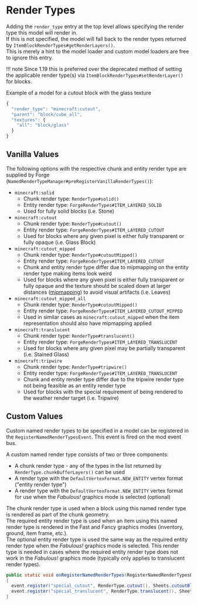 Render Types
============

Adding the `render_type` entry at the top level allows specifying the render type this model will render in.  
If this is not specified, the model will fall back to the render types returned by `ItemBlockRenderTypes#getRenderLayers()`.  
This is merely a hint to the model loader and custom model loaders are free to ignore this entry.

!!! note
    Since 1.19 this is preferred over the deprecated method of setting the applicable render type(s) via `ItemBlockRenderTypes#setRenderLayer()` for blocks.

Example of a model for a cutout block with the glass texture

```js
{
  "render_type": "minecraft:cutout",
  "parent": "block/cube_all",
  "textures": {
    "all": "block/glass"
  }
}
```

Vanilla Values
--------------

The following options with the respective chunk and entity render type are supplied by Forge (`NamedRenderTypeManager#preRegisterVanillaRenderTypes()`):

* `minecraft:solid`
    * Chunk render type: `RenderType#solid()`
    * Entity render type: `ForgeRenderTypes#ITEM_LAYERED_SOLID`
    * Used for fully solid blocks (i.e. Stone)
* `minecraft:cutout`
    * Chunk render type: `RenderType#cutout()`
    * Entity render type: `ForgeRenderTypes#ITEM_LAYERED_CUTOUT`
    * Used for blocks where any given pixel is either fully transparent or fully opaque (i.e. Glass Block)
* `minecraft:cutout_mipped`
    * Chunk render type: `RenderType#cutoutMipped()`
    * Entity render type: `ForgeRenderTypes#ITEM_LAYERED_CUTOUT`
    * Chunk and entity render type differ due to mipmapping on the entity render type making items look weird
    * Used for blocks where any given pixel is either fully transparent or fully opaque and the texture should be scaled down at larger distances ([mipmapping]) to avoid visual artifacts (i.e. Leaves)
* `minecraft:cutout_mipped_all`
    * Chunk render type: `RenderType#cutoutMipped()`
    * Entity render type: `ForgeRenderTypes#ITEM_LAYERED_CUTOUT_MIPPED`
    * Used in similar cases as `minecraft:cutout_mipped` when the item representation should also have mipmapping applied
* `minecraft:translucent`
    * Chunk render type: `RenderType#translucent()`
    * Entity render type: `ForgeRenderTypes#ITEM_LAYERED_TRANSLUCENT`
    * Used for blocks where any given pixel may be partially transparent (i.e. Stained Glass)
* `minecraft:tripwire`
    * Chunk render type: `RenderType#tripwire()`
    * Entity render type: `ForgeRenderTypes#ITEM_LAYERED_TRANSLUCENT`
    * Chunk and entity render type differ due to the tripwire render type not being feasible as an entity render type
    * Used for blocks with the special requirement of being rendered to the weather render target (i.e. Tripwire)

Custom Values
-------------

Custom named render types to be specified in a model can be registered in the `RegisterNamedRenderTypesEvent`. This event is fired on the mod event bus.

A custom named render type consists of two or three components:

* A chunk render type - any of the types in the list returned by `RenderType.chunkBufferLayers()` can be used
* A render type with the `DefaultVertexFormat.NEW_ENTITY` vertex format ("entity render type")
* A render type with the `DefaultVertexFormat.NEW_ENTITY` vertex format for use when the *Fabulous!* graphics mode is selected (optional)

The chunk render type is used when a block using this named render type is rendered as part of the chunk geometry.  
The required entity render type is used when an item using this named render type is rendered in the Fast and Fancy graphics modes (inventory, ground, item frame, etc.).  
The optional entity render type is used the same way as the required entity render type when the *Fabulous!* graphics mode is selected. This render type is needed in cases where the required entity render type does not work in the *Fabulous!* graphics mode (typically only applies to translucent render types).

```java
public static void onRegisterNamedRenderTypes(RegisterNamedRenderTypesEvent event)
{
  event.register("special_cutout", RenderType.cutout(), Sheets.cutoutBlockSheet());
  event.register("special_translucent", RenderType.translucent(), Sheets.translucentCullBlockSheet(), Sheets.translucentItemSheet());
}
```

[mipmapping]: https://en.wikipedia.org/wiki/Mipmap